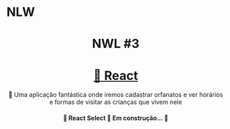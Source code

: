 # NLW
 
 <h1 align="center">NWL #3</h1>
 
 <h1 align="center">
    <a href="https://pt-br.reactjs.org/">🔗 React</a>
</h1>
<p align="center">🚀 Uma aplicação fantástica onde iremos cadastrar orfanatos e ver horários e formas de visitar as crianças que vivem nele</p>
 
 <h4 align="center"> 
	🚧  React Select 🚀 Em construção...  🚧
</h4>
